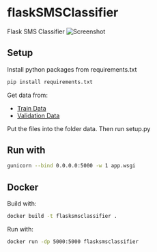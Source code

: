 # flaskSMSClassifier

Flask SMS Classifier
![Screenshot](https://link477.com/assets/images/SMSClassifier.jpg)

## Setup

Install python packages from requirements.txt

```bash
pip install requirements.txt
```

Get data from:

- [Train Data](https://cdn.freecodecamp.org/project-data/sms/train-data.tsv)
- [Validation Data](https://cdn.freecodecamp.org/project-data/sms/valid-data.tsv)

Put the files into the folder data. Then run setup.py

## Run with

```bash
gunicorn --bind 0.0.0.0:5000 -w 1 app.wsgi
```

## Docker

Build with:

```bash
docker build -t flasksmsclassifier .
```

Run with:

```bash
docker run -dp 5000:5000 flasksmsclassifier
```
